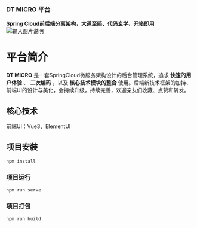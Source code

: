 ### DT MICRO 平台

 **Spring Cloud前后端分离架构，大道至简、代码玄学、开箱即用**  <br>
![输入图片说明](https://img.shields.io/badge/Vue-3.5.0-brightgreen "在这里输入图片标题")  

# 平台简介

 **DT MICRO**  是一套SpringCloud微服务架构设计的后台管理系统，追求 **快速的用户体验** 、 **二次编码** ，以及 **核心技术模块的整合** 使用。后端新技术框架的加持、前端UI的设计与美化，会持续升级，持续完善，欢迎亲友们收藏、点赞和转发。

## 核心技术
前端UI：Vue3、ElementUI

## 项目安装
```
npm install
```

### 项目运行
```
npm run serve
```

### 项目打包
```
npm run build
```
